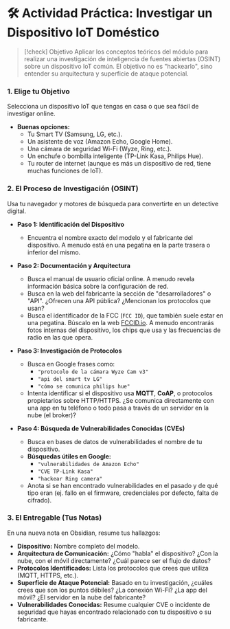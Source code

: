 # 🛠️ Actividad Práctica: Investigar un Dispositivo IoT Doméstico

> [!check] Objetivo
> Aplicar los conceptos teóricos del módulo para realizar una investigación de inteligencia de fuentes abiertas (OSINT) sobre un dispositivo IoT común. El objetivo no es "hackearlo", sino entender su arquitectura y superficie de ataque potencial.

### 1. Elige tu Objetivo

Selecciona un dispositivo IoT que tengas en casa o que sea fácil de investigar online.
-   **Buenas opciones:**
    -   Tu Smart TV (Samsung, LG, etc.).
    -   Un asistente de voz (Amazon Echo, Google Home).
    -   Una cámara de seguridad Wi-Fi (Wyze, Ring, etc.).
    -   Un enchufe o bombilla inteligente (TP-Link Kasa, Philips Hue).
    -   Tu router de internet (aunque es más un dispositivo de red, tiene muchas funciones de IoT).

### 2. El Proceso de Investigación (OSINT)

Usa tu navegador y motores de búsqueda para convertirte en un detective digital.

-   **Paso 1: Identificación del Dispositivo**
    -   Encuentra el nombre exacto del modelo y el fabricante del dispositivo. A menudo está en una pegatina en la parte trasera o inferior del mismo.

-   **Paso 2: Documentación y Arquitectura**
    -   Busca el manual de usuario oficial online. A menudo revela información básica sobre la configuración de red.
    -   Busca en la web del fabricante la sección de "desarrolladores" o "API". ¿Ofrecen una API pública? ¿Mencionan los protocolos que usan?
    -   Busca el identificador de la FCC (`FCC ID`), que también suele estar en una pegatina. Búscalo en la web [FCCID.io](https://fccid.io/). A menudo encontrarás fotos internas del dispositivo, los chips que usa y las frecuencias de radio en las que opera.

-   **Paso 3: Investigación de Protocolos**
    -   Busca en Google frases como:
        -   `"protocolo de la cámara Wyze Cam v3"`
        -   `"api del smart tv LG"`
        -   `"cómo se comunica philips hue"`
    -   Intenta identificar si el dispositivo usa **MQTT**, **CoAP**, o protocolos propietarios sobre HTTP/HTTPS. ¿Se comunica directamente con una app en tu teléfono o todo pasa a través de un servidor en la nube (el broker)?

-   **Paso 4: Búsqueda de Vulnerabilidades Conocidas (CVEs)**
    -   Busca en bases de datos de vulnerabilidades el nombre de tu dispositivo.
    -   **Búsquedas útiles en Google:**
        -   `"vulnerabilidades de Amazon Echo"`
        -   `"CVE TP-Link Kasa"`
        -   `"hackear Ring camera"`
    -   Anota si se han encontrado vulnerabilidades en el pasado y de qué tipo eran (ej. fallo en el firmware, credenciales por defecto, falta de cifrado).

### 3. El Entregable (Tus Notas)

En una nueva nota en Obsidian, resume tus hallazgos:
-   **Dispositivo:** Nombre completo del modelo.
-   **Arquitectura de Comunicación:** ¿Cómo "habla" el dispositivo? ¿Con la nube, con el móvil directamente? ¿Cuál parece ser el flujo de datos?
-   **Protocolos Identificados:** Lista los protocolos que crees que utiliza (MQTT, HTTPS, etc.).
-   **Superficie de Ataque Potencial:** Basado en tu investigación, ¿cuáles crees que son los puntos débiles? ¿La conexión Wi-Fi? ¿La app del móvil? ¿El servidor en la nube del fabricante?
-   **Vulnerabilidades Conocidas:** Resume cualquier CVE o incidente de seguridad que hayas encontrado relacionado con tu dispositivo o su fabricante.
